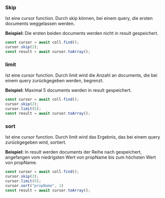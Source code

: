 ### Skip

Ist eine cursor function.
Durch skip können, bei einem query, die ersten documents weggelassen werden.

**Beispiel:** Die ersten beiden documents werden nicht in result gespeichert.
```javascript
const cursor = await coll.find();
cursor.skip(2);
const result = await cursor.toArray();
```

### limit

Ist eine cursor function.
Durch limit wird die Anzahl an documents, die bei einem query zurückgegeben werden, begrenzt.

**Beispiel:** Maximal 5 documents werden in result gespeichert.
```javascript
const cursor = await coll.find();
cursor.skip(2);
cursor.limit(5);
const result = await cursor.toArray();
```

### sort

Ist eine cursor function.
Durch limit wird das Ergebnis, das bei einem query zurückgegeben wird, sortiert.

**Beispiel:** In result werden documents der Reihe nach gespeichert, angefangen vom niedrigsten Wert von propName bis zum höchsten Wert von propName.
```javascript
const cursor = await coll.find();
cursor.skip(2);
cursor.limit(5);
cursor.sort("propName", 1)
const result = await cursor.toArray();
```
